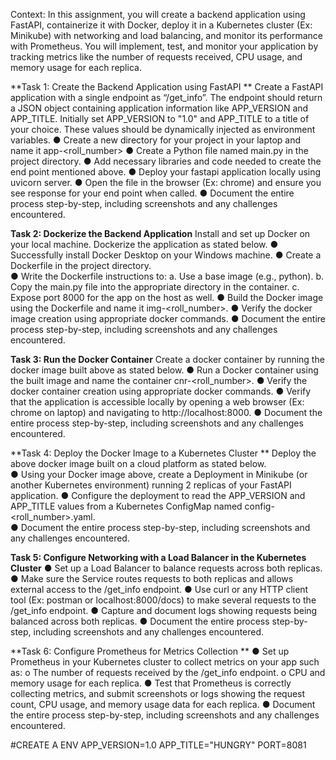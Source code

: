 Context: 
In this assignment, you will create a backend application using FastAPI, containerize it with Docker, deploy it in a Kubernetes cluster (Ex: Minikube) with networking and load balancing, and monitor its performance with Prometheus. You will implement, test, and monitor your application by tracking metrics like the number of requests received, CPU usage, and memory usage for each replica. 

**Task 1: Create the Backend Application using FastAPI **
Create a FastAPI application with a single endpoint as “/get_info”. 
The endpoint should return a JSON object containing application information like APP_VERSION and APP_TITLE. 
Initially set APP_VERSION to "1.0" and APP_TITLE to a title of your choice. These values should be dynamically injected as environment variables. 
● Create a new directory for your project in your laptop and name it app-<roll_number> 
● Create a Python file named main.py in the project directory. 
● Add necessary libraries and code needed to create the end point mentioned above. 
● Deploy your fastapi application locally using uvicorn server. 
● Open the file in the browser (Ex: chrome) and ensure you see response for your end point when called. 
● Document the entire process step-by-step, including screenshots and any challenges encountered. 

**Task 2: Dockerize the Backend Application**
Install and set up Docker on your local machine. Dockerize the application as stated below. 
● Successfully install Docker Desktop on your Windows machine. 
● Create a Dockerfile in the project directory.  
● Write the Dockerfile instructions to: 
a. Use a base image (e.g., python). 
b. Copy the main.py file into the appropriate directory in the container. 
c. Expose port 8000 for the app on the host as well. 
● Build the Docker image using the Dockerfile and name it img-<roll_number>. 
● Verify the docker image creation using appropriate docker commands. 
● Document the entire process step-by-step, including screenshots and any challenges encountered. 

**Task 3: Run the Docker Container** 
Create a docker container by running the docker image built above as stated below. 
● Run a Docker container using the built image and name the container cnr-<roll_number>. 
● Verify the docker container creation using appropriate docker commands. 
● Verify that the application is accessible locally by opening a web browser (Ex: chrome on laptop) and navigating to http://localhost:8000. 
● Document the entire process step-by-step, including screenshots and any challenges encountered. 

**Task 4: Deploy the Docker Image to a Kubernetes Cluster **
Deploy the above docker image built on a cloud platform as stated below.  
● Using your Docker image above, create a Deployment in Minikube (or another Kubernetes environment) running 2 replicas of your FastAPI application.
● Configure the deployment to read the APP_VERSION and APP_TITLE values from a Kubernetes ConfigMap named config-<roll_number>.yaml.  
● Document the entire process step-by-step, including screenshots and any challenges encountered. 

**Task 5: Configure Networking with a Load Balancer in the Kubernetes Cluster** 
● Set up a Load Balancer to balance requests across both replicas.  
● Make sure the Service routes requests to both replicas and allows external access to the /get_info endpoint. 
● Use curl or any HTTP client tool (Ex: postman or localhost:8000/docs) to make several requests to the /get_info endpoint. 
● Capture and document logs showing requests being balanced across both replicas. 
● Document the entire process step-by-step, including screenshots and any challenges encountered. 

**Task 6: Configure Prometheus for Metrics Collection **
● Set up Prometheus in your Kubernetes cluster to collect metrics on your app such as: 
o The number of requests received by the /get_info endpoint. 
o CPU and memory usage for each replica. 
● Test that Prometheus is correctly collecting metrics, and submit screenshots or logs showing the request count, CPU usage, and memory usage data for each replica. 
● Document the entire process step-by-step, including screenshots and any challenges encountered. 

#CREATE A ENV 
APP_VERSION=1.0
APP_TITLE="HUNGRY"
PORT=8081
